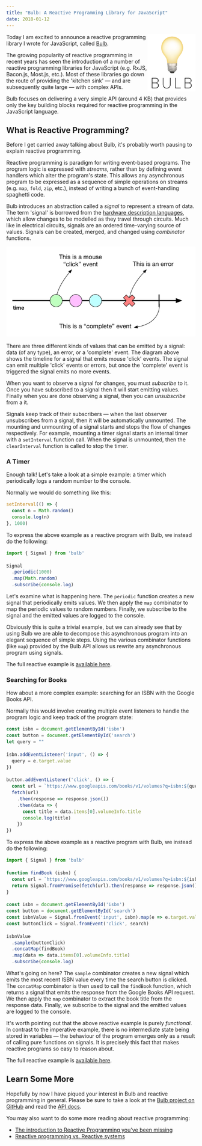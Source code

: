 ```yaml
---
title: "Bulb: A Reactive Programming Library for JavaScript"
date: 2018-01-12
---
```


<img src="images/bulb.png" align="right" width="128px">

Today I am excited to announce a reactive programming library I wrote for
JavaScript, called [Bulb](https://github.com/nullobject/bulb).

The growing popularity of reactive programming in recent years has seen the
introduction of a number of reactive programming libraries for JavaScript (e.g.
RxJS, Bacon.js, Most.js, etc.). Most of these libraries go down the route of
providing the 'kitchen sink' — and are subsequently quite large — with complex
APIs.

Bulb focuses on delivering a very simple API (around 4 KB) that provides only
the key building blocks required for reactive programming in the JavaScript
language.

## What is Reactive Programming?

Before I get carried away talking about Bulb, it's probably worth pausing to
explain reactive programming.

Reactive programming is paradigm for writing event-based programs. The program
logic is expressed with *streams*, rather than by defining event handlers which
alter the program's state. This allows any asynchronous program to be expressed
as a sequence of simple operations on streams (e.g. `map`, `fold`, `zip`,
etc.), instead of writing a bunch of event-handling spaghetti code.

Bulb introduces an abstraction called a *signal* to represent a stream of data.
The term 'signal' is borrowed from the [hardware description
languages](https://en.wikipedia.org/wiki/Hardware_description_language), which
allow changes to be modelled as they travel through circuits. Much like in
electrical circuits, signals are an ordered time-varying source of values.
Signals can be created, merged, and changed using *combinator* functions.

<p class="text-center"><img src="images/signal.png"></p>

There are three different kinds of values that can be emitted by a signal: data
(of any type), an error, or a 'complete' event. The diagram above shows the
timeline for a signal that emits mouse 'click' events. The signal can emit
multiple 'click' events or errors, but once the 'complete' event is triggered
the signal emits no more events.

When you want to observe a signal for changes, you must *subscribe* to it. Once
you have subscribed to a signal then it will start emitting values. Finally
when you are done observing a signal, then you can *unsubscribe* from a it.

Signals keep track of their subscribers — when the last observer unsubscribes
from a signal, then it will be automatically unmounted. The mounting and
unmounting of a signal starts and stops the flow of changes respectively. For
example, mounting a timer signal starts an internal timer with a `setInterval`
function call. When the signal is unmounted, then the `clearInterval` function
is called to stop the timer.

### A Timer

Enough talk! Let's take a look at a simple example: a timer which periodically
logs a random number to the console.

Normally we would do something like this:

```js
setInterval(() => {
  const n = Math.random()
  console.log(n)
}, 1000)
```

To express the above example as a reactive program with Bulb, we instead do the
following:

```js
import { Signal } from 'bulb'

Signal
  .periodic(1000)
  .map(Math.random)
  .subscribe(console.log)
```

Let's examine what is happening here. The `periodic` function creates a new
signal that periodically emits values. We then apply the `map` combinator to
map the periodic values to random numbers. Finally, we subscribe to the signal
and the emitted values are logged to the console.

Obviously this is quite a trivial example, but we can already see that by using
Bulb we are able to decompose this asynchronous program into an elegant
sequence of simple steps. Using the various combinator functions (like `map`)
provided by the Bulb API allows us rewrite any asynchronous program using
signals.

The full reactive example is [available
here](https://codepen.io/nullobject/pen/wpjQoM).

### Searching for Books

How about a more complex example: searching for an ISBN with the Google Books
API.

Normally this would involve creating multiple event listeners to handle the
program logic and keep track of the program state:

```js
const isbn = document.getElementById('isbn')
const button = document.getElementById('search')
let query = ""

isbn.addEventListener('input', () => {
  query = e.target.value
})

button.addEventListener('click', () => {
  const url = `https://www.googleapis.com/books/v1/volumes?q=isbn:${query}`
  fetch(url)
    .then(response => response.json())
    .then(data => {
      const title = data.items[0].volumeInfo.title
      console.log(title)
    })
})
```

To express the above example as a reactive program with Bulb, we instead do the
following:

```js
import { Signal } from 'bulb'

function findBook (isbn) {
  const url = `https://www.googleapis.com/books/v1/volumes?q=isbn:${isbn}`
  return Signal.fromPromise(fetch(url).then(response => response.json()))
}

const isbn = document.getElementById('isbn')
const button = document.getElementById('search')
const isbnValue = Signal.fromEvent('input', isbn).map(e => e.target.value)
const buttonClick = Signal.fromEvent('click', search)

isbnValue
  .sample(buttonClick)
  .concatMap(findBook)
  .map(data => data.items[0].volumeInfo.title)
  .subscribe(console.log)
```

What's going on here? The `sample` combinator creates a new signal which emits
the most recent ISBN value every time the search button is clicked. The
`concatMap` combinator is then used to call the `findBook` function, which
returns a signal that emits the response from the Google Books API request. We
then apply the `map` combinator to extract the book title from the response
data. Finally, we subscribe to the signal and the emitted values are logged to
the console.

It's worth pointing out that the above reactive example is purely *functional*.
In contrast to the imperative example, there is no intermediate state being
stored in variables — the behaviour of the program emerges only as a result of
calling pure functions on signals. It is precisely this fact that makes
reactive programs so easy to reason about.

The full reactive example is [available
here](https://codepen.io/nullobject/pen/QarojE).

## Learn Some More

Hopefully by now I have piqued your interest in Bulb and reactive programming
in general. Please be sure to take a look at the [Bulb project on
GitHub](https://github.com/nullobject/bulb) and read the [API
docs](https://bulb.joshbassett.info).

You may also want to do some more reading about reactive programming:

* [The introduction to Reactive Programming you've been missing](https://gist.github.com/staltz/868e7e9bc2a7b8c1f754)
* [Reactive programming vs. Reactive systems](https://www.oreilly.com/ideas/reactive-programming-vs-reactive-systems)
